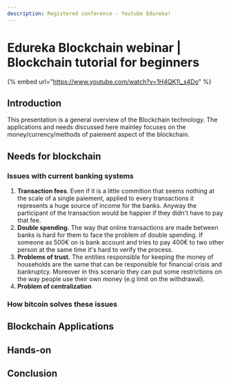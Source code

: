 ```yaml
---
description: Registered conference - Youtube Edureka!
---
```


# Edureka Blockchain webinar \| Blockchain tutorial for beginners

{% embed url="https://www.youtube.com/watch?v=1H4QK1\_s4Do" %}



## Introduction

This presentation is a general overview of the Blockchain technology. The applications and needs discussed here mainley focuses on the money/currency/methods of paiement  aspect of the blockchain.

## Needs for blockchain

### Issues with current banking systems

1. **Transaction fees**. Even if it is a little commition that seems nothing at the scale of a single paiement, applied to every transactions it represents a huge source of income for the banks. Anyway the participant of the transaction would be happier if they didn't have to pay that fee.
2. **Double spending.** The way that online transactions are made between banks is hard for them to face the problem of double spending. If someone as 500€ on is bank account and tries to pay 400€ to two other person at the same time it's hard to verify the process.
3. **Problems of trust.** The entities responsible for keeping the money of households are the same that can be responsible for financial crisis  and bankruptcy. Moreover in this scenario they can put some restrictions on the way people use their own money \(e.g limit on the withdrawal\).
4. **Problem of centralization**

### How bitcoin solves these issues

## Blockchain Applications



## Hands-on

## Conclusion 

